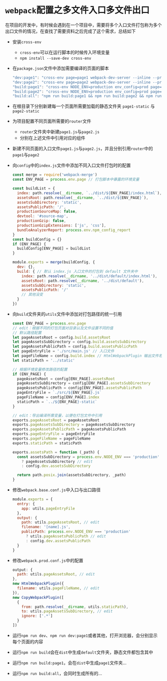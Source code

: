 # `webpack`配置之多文件入口多文件出口

在项目的开发中，有时候会遇到在一个项目中，需要将多个入口文件打包称为多个出口文件的情况，在查找了需要资料之后完成了这个需求，总结如下

- 安装`cross-env`
  - `cross-env`可以在运行脚本的时候传入环境变量
  - `npm install --save-dev cross-env`

- 在`package.json`文件中添加需要编译的页面的脚本
  
  ```javascript
  "dev:page1": "cross-env page=page1 webpack-dev-server --inline --progress --config build/webpack.dev.conf.js",
  "dev:page2": "cross-env page=page2 webpack-dev-server --inline --progress --config build/webpack.dev.conf.js",
  "build:page1": "cross-env NODE_ENV=production env_config=prod page=page1 node build/build.js",
  "build:page2": "cross-env NODE_ENV=production env_config=prod page=page2 node build/build.js",
  "build:all": "npm run build:page1 && npm run build:page2 && npm run build"
  ```
  
- 在根目录下分别新建每一个页面所需要加载的静态文件夹 `page1-static` 与 `page2-static`
  
- 为项目配置不同页面所需要的`router`文件
  - `router`文件夹中新建`page1.js`与`page2.js`
  - 分别在上述文件中引用对应的组件
  
- 新建不同页面的入口文件`page1.js`与`page2.js`，并且分别引用`router`中的`page1`与`page2`

- 向`config`中的`index.js`文件中添加不同入口文件打包时的配置
  
  ```javascript
  const merge = require('webpack-merge')
  const ENV_PAGE = process.env.page // 打包脚本中暴露的环境变量

  const buildList = {
    index: path.resolve(__dirname, `../dist/${ENV_PAGE}/index.html`),
    assetsRoot: path.resolve(__dirname, `../dist/${ENV_PAGE}`),
    assetsSubDirectory: 'static',
    assetsPublicPath: '/',
    productionSourceMap: false,
    devtool: '#source-map',
    productionGzip: false,
    productionGzipExtensions: ['js', 'css'],
    bundleAnalyzerReport: process.env.npm_config_report
  }
  const buildConfig = {}
  if (ENV_PAGE) {
    buildConfig[ENV_PAGE] = buildList
  }

  module.exports = merge(buildConfig, {
    dev: {},
    build: { // 默认 index.js 入口文件的打包到 default 文件夹中
      index: path.resolve(__dirname, '../dist/default/index.html'),
      assetsRoot: path.resolve(__dirname, '../dist/default'),
      assetsSubDirectory: 'static',
      assetsPublicPath: '/'
      // 其他没变
    }
  })
  ```

- 向`build`文件夹的`utils`文件中添加对打包路径的统一引用
  
  ```javascript
  const ENV_PAGE = process.env.page
  // edit：根据不同的打包页面对目录以及文件设置不同的值
  // 默认路径配置
  let pageAssetsRoot = config.build.assetsRoot
  let pageAssetsSubDirectory = config.build.assetsSubDirectory
  let pageAssetsPublicPath = config.build.assetsPublicPath
  let pageEntryFile = './src/main.js' // 入口文件
  let pageFileName = config.build.index // HtmlWebpackPlugin 输出文件名称
  let staticPath = '../static'

  // 根据环境变量修改路径的配置
  if (ENV_PAGE) {
    pageAssetsRoot = config[ENV_PAGE].assetsRoot
    pageAssetsSubDirectory = config[ENV_PAGE].assetsSubDirectory
    pageAssetsPublicPath = config[ENV_PAGE].assetsPublicPath
    pageEntryFile = `./src/${ENV_PAGE}.js`
    pageFileName = config[ENV_PAGE].index
    staticPath = `../${ENV_PAGE}-static`
  }

  // edit：导出编译所需变量，以便在打包文件中引用
  exports.pageAssetsRoot = pageAssetsRoot
  exports.pageAssetsSubDirectory = pageAssetsSubDirectory
  exports.pageAssetsPublicPath = pageAssetsPublicPath
  exports.pageEntryFile = pageEntryFile
  exports.pageFileName = pageFileName
  exports.staticPath = staticPath

  exports.assetsPath = function (_path) {
    const assetsSubDirectory = process.env.NODE_ENV === 'production'
      ? pageAssetsSubDirectory // edit
      : config.dev.assetsSubDirectory

    return path.posix.join(assetsSubDirectory, _path)
  }
  ```

- 修改`webpack.base.conf.js`中入口与出口路径
  
  ```javascript
  module.exports = {
    entry: {
      app: utils.pageEntryFile
    },
    output: {
      path: utils.pageAssetsRoot, // edit
      filename: '[name].js',
      publicPath: process.env.NODE_ENV === 'production'
        ? utils.pageAssetsPublicPath // edit
        : config.dev.assetsPublicPath
    }
  }
  ```

- 修改`webpack.prod.conf.js`中的配置
  
  ```javascript
  output: {
    path: utils.pageAssetsRoot, // edit
  },
  new HtmlWebpackPlugin({
    filename: utils.pageFileName, // edit
  }),
  new CopyWebpackPlugin([
    {
      from: path.resolve(__dirname, utils.staticPath),
      to: utils.pageAssetsSubDirectory, // edit
      ignore: ['.*']
    }
  ])
  ```

- 运行`npm run dev`、`npm run dev:page1`或者其他，打开浏览器，会分别显示每个页面的内容
- 运行`npm run build`会在`dist`中生成`default`文件夹，静态文件都包含其中
- 运行`npm run build:page1`，会在`dist`中生成`page1`文件夹...
- 运行`npm run build:all`，会同时生成所有的...
